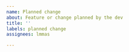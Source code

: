 ```yaml
---
name: Planned change
about: Feature or change planned by the dev
title: ''
labels: planned change
assignees: lmmas

---
```



